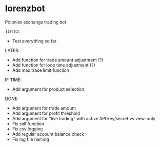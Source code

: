 # lorenzbot
Poloniex exchange trading bot

TO DO:
- Test everything so far

LATER:
- Add function for trade amount adjustment (?)
- Add function for loop time adjustment (?)
- Add max trade limit function

IF TIME:
- Add argument for product selection

DONE:
- Add argument for trade amount
- Add argument for profit threshold
- Add argument for "live trading" with active API key/secret vs view-only
- Fix sell function
- Fix csv logging
- Add regular account balance check
- Fix log file naming